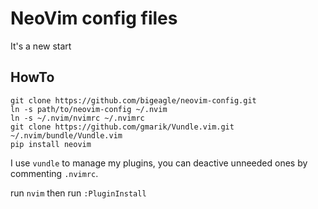 # NeoVim config files

It's a new start

## HowTo

```
git clone https://github.com/bigeagle/neovim-config.git
ln -s path/to/neovim-config ~/.nvim
ln -s ~/.nvim/nvimrc ~/.nvimrc
git clone https://github.com/gmarik/Vundle.vim.git ~/.nvim/bundle/Vundle.vim
pip install neovim
```

I use `vundle` to manage my plugins, you can deactive unneeded ones by commenting `.nvimrc`.

run `nvim` then run `:PluginInstall` 
